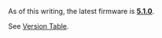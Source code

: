 As of this writing, the latest firmware is
**[5.1.0](5.1.0.md "wikilink")**.

See [Version Table](Version%20Table.md "wikilink").

